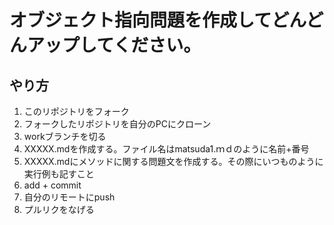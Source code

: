 # オブジェクト指向問題を作成してどんどんアップしてください。

## やり方

1. このリポジトリをフォーク
1. フォークしたリポジトリを自分のPCにクローン
1. workブランチを切る
1. XXXXX.mdを作成する。ファイル名はmatsuda1.ｍｄのように名前+番号
1. XXXXX.mdにメソッドに関する問題文を作成する。その際にいつものように実行例も記すこと
1. add + commit
1. 自分のリモートにpush
1. プルリクをなげる
